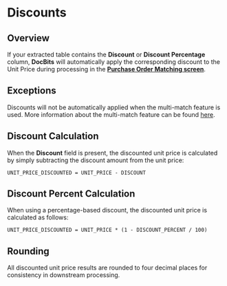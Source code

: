 # Discounts

## **Overview**

If your extracted table contains the **Discount** or **Discount Percentage** column, **DocBits** will automatically apply the corresponding discount to the Unit Price during processing in the [**Purchase Order Matching screen**](./).

## Exceptions

Discounts will not be automatically applied when the multi-match feature is used. More information about the multi-match feature can be found [here](./#multi-matches).

## Discount Calculation

When the **Discount** field is present, the discounted unit price is calculated by simply subtracting the discount amount from the unit price:

```
UNIT_PRICE_DISCOUNTED = UNIT_PRICE - DISCOUNT
```

## Discount Percent Calculation

When using a percentage-based discount, the discounted unit price is calculated as follows:

```
UNIT_PRICE_DISCOUNTED = UNIT_PRICE * (1 - DISCOUNT_PERCENT / 100)
```

## Rounding

All discounted unit price results are rounded to four decimal places for consistency in downstream processing.
